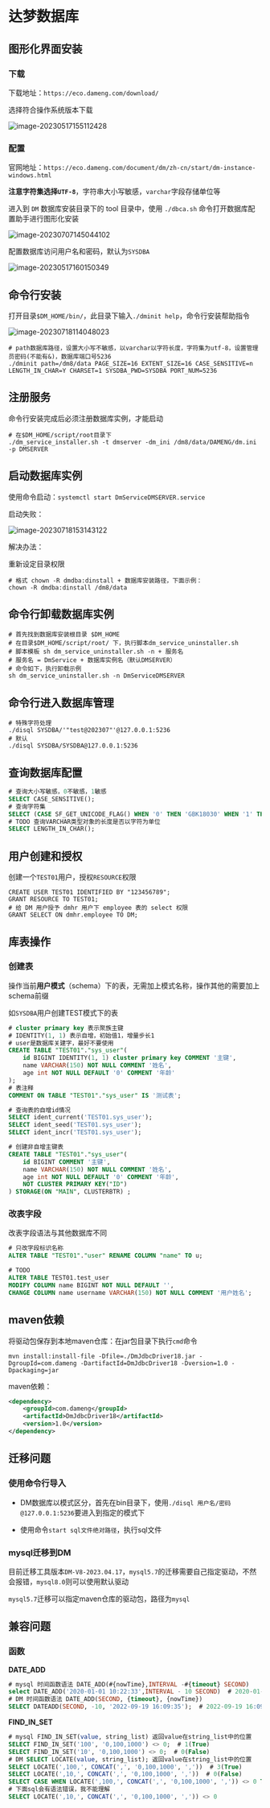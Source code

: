 # 达梦数据库

## 图形化界面安装

### 下载

下载地址：`https://eco.dameng.com/download/`

选择符合操作系统版本下载

![image-20230517155112428](img\image-20230517155112428.png)



### 配置

官网地址：`https://eco.dameng.com/document/dm/zh-cn/start/dm-instance-windows.html`

**注意字符集选择`UTF-8`**，字符串大小写敏感，`varchar`字段存储单位等

进入到 `DM` 数据库安装目录下的 tool 目录中，使用 `./dbca.sh` 命令打开数据库配置助手进行图形化安装

![image-20230707145044102](img/image-20230707145044102.png)

配置数据库访问用户名和密码，默认为`SYSDBA`

![image-20230517160150349](img\image-20230517160150349.png)



## 命令行安装

打开目录`$DM_HOME/bin/`，此目录下输入`./dminit help`，命令行安装帮助指令

![image-20230718114048023](img/image-20230718114048023.png)

```shell
# path数据库路径，设置大小写不敏感，以varchar以字符长度，字符集为utf-8，设置管理员密码(不能有&)，数据库端口号5236
./dminit path=/dm8/data PAGE_SIZE=16 EXTENT_SIZE=16 CASE_SENSITIVE=n LENGTH_IN_CHAR=Y CHARSET=1 SYSDBA_PWD=SYSDBA PORT_NUM=5236
```

## 注册服务

命令行安装完成后必须注册数据库实例，才能启动

```shell
# 在$DM_HOME/script/root目录下
./dm_service_installer.sh -t dmserver -dm_ini /dm8/data/DAMENG/dm.ini -p DMSERVER
```

## 启动数据库实例

使用命令启动：`systemctl start DmServiceDMSERVER.service`

启动失败：

![image-20230718153143122](img/image-20230718153143122.png)

解决办法：

重新设定目录权限

```shell
# 格式 chown -R dmdba:dinstall + 数据库安装路径，下面示例：
chown -R dmdba:dinstall /dm8/data
```

## 命令行卸载数据库实例

```shell
# 首先找到数据库安装根目录 $DM_HOME
# 在目录$DM_HOME/script/root/ 下，执行脚本dm_service_uninstaller.sh
# 脚本模板 sh dm_service_uninstaller.sh -n + 服务名
# 服务名 = DmService + 数据库实例名（默认DMSERVER）
# 命令如下，执行卸载示例
sh dm_service_uninstaller.sh -n DmServiceDMSERVER
```

## 命令行进入数据库管理

```shell
# 特殊字符处理
./disql SYSDBA/'"test@202307"'@127.0.0.1:5236
# 默认
./disql SYSDBA/SYSDBA@127.0.0.1:5236
```

## 查询数据库配置

```sql
# 查询大小写敏感，0不敏感，1敏感
SELECT CASE_SENSITIVE();
# 查询字符集
SELECT (CASE SF_GET_UNICODE_FLAG() WHEN '0' THEN 'GBK18030' WHEN '1' THEN 'UTF-8' WHEN '2' THEN 'EUC-KR' END);
# TODO 查询VARCHAR类型对象的长度是否以字符为单位
SELECT LENGTH_IN_CHAR();
```

## 用户创建和授权

创建一个`TEST01`用户，授权`RESOURCE`权限

```shell
CREATE USER TEST01 IDENTIFIED BY "123456789";
GRANT RESOURCE TO TEST01;
# 给 DM 用户授予 dmhr 用户下 employee 表的 select 权限
GRANT SELECT ON dmhr.employee TO DM;
```

## 库表操作

### 创建表

操作当前**用户模式**（schema）下的表，无需加上模式名称，操作其他的需要加上schema前缀

如`SYSDBA`用户创建TEST模式下的表

```sql
# cluster primary key 表示聚族主键
# IDENTITY(1, 1) 表示自增，初始值1，增量步长1
# user是数据库关建字，最好不要使用
CREATE TABLE "TEST01"."sys_user"(
	id BIGINT IDENTITY(1, 1) cluster primary key COMMENT '主键',
	name VARCHAR(150) NOT NULL COMMENT '姓名',
	age int NOT NULL DEFAULT '0' COMMENT '年龄'
);
# 表注释
COMMENT ON TABLE "TEST01"."sys_user" IS '测试表';

# 查询表的自增id情况
SELECT ident_current('TEST01.sys_user');
SELECT ident_seed('TEST01.sys_user');
SELECT ident_incr('TEST01.sys_user');

# 创建非自增主键表
CREATE TABLE "TEST01"."sys_user"(
	id BIGINT COMMENT '主键',
	name VARCHAR(150) NOT NULL COMMENT '姓名',
	age int NOT NULL DEFAULT '0' COMMENT '年龄',
    NOT CLUSTER PRIMARY KEY("ID")
) STORAGE(ON "MAIN", CLUSTERBTR) ;

```

### 改表字段

改表字段语法与其他数据库不同

```sql
# 只改字段标识名称
ALTER TABLE "TEST01"."user" RENAME COLUMN "name" TO u;

# TODO
ALTER TABLE TEST01.test_user
MODIFY COLUMN name BIGINT NOT NULL DEFAULT '',
CHANGE COLUMN name username VARCHAR(150) NOT NULL COMMENT '用户姓名';
```



## maven依赖

将驱动包保存到本地maven仓库：在jar包目录下执行`cmd`命令

```shell
mvn install:install-file -Dfile=./DmJdbcDriver18.jar -DgroupId=com.dameng -DartifactId=DmJdbcDriver18 -Dversion=1.0 -Dpackaging=jar
```

maven依赖：

```xml
<dependency>
    <groupId>com.dameng</groupId>
    <artifactId>DmJdbcDriver18</artifactId>
    <version>1.0</version>
</dependency>
```

## 迁移问题

### 使用命令行导入

- DM数据库以模式区分，首先在bin目录下，使用`./disql 用户名/密码@127.0.0.1:5236`要进入到指定的模式下

- 使用命令`start sql文件绝对路径`，执行sql文件

### mysql迁移到DM

目前迁移工具版本`DM-V8-2023.04.17`，`mysql5.7`的迁移需要自己指定驱动，不然会报错，`mysql8.0`则可以使用默认驱动

`mysql5.7`迁移可以指定maven仓库的驱动包，路径为`mysql`

## 兼容问题

### 函数

**DATE_ADD**

```sql
# mysql 时间函数语法 DATE_ADD(#{nowTime},INTERVAL -#{timeout} SECOND)
select DATE_ADD('2020-01-01 10:22:33',INTERVAL - 10 SECOND)  # 2020-01-01 10:22:23
# DM 时间函数语法 DATE_ADD(SECOND, {timeout}, {nowTime})
SELECT DATEADD(SECOND, -10, '2022-09-19 16:09:35');  # 2022-09-19 16:09:25
```

**FIND_IN_SET**

```sql
# mysql FIND_IN_SET(value, string_list) 返回value在string_list中的位置
SELECT FIND_IN_SET('100', '0,100,1000') <> 0;  # 1(True)
SELECT FIND_IN_SET('10', '0,100,1000') <> 0;  # 0(False)
# DM SELECT LOCATE(value, string_list); 返回value在string_list中的位置
SELECT LOCATE(',100,', CONCAT(',', '0,100,1000', ','))  # 3(True)
SELECT LOCATE(',10,', CONCAT(',', '0,100,1000', ','))  # 0(False)
SELECT CASE WHEN LOCATE(',100,', CONCAT(',', '0,100,1000', ',')) <> 0 THEN '1' ELSE '0' END;  # 1(True)
# 下面sql会有语法错误，我不能理解
SELECT LOCATE(',10,', CONCAT(',', '0,100,1000', ',')) <> 0
```





